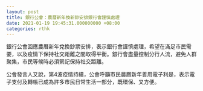 ```yaml
---
layout: post
title: 銀行公會：農曆新年換新鈔安排銀行會謹慎處理
date: 2021-01-19 19:45:31.000000000 +08:00
categories: rthk
---
```


銀行公會回應農曆新年兌換鈔票安排，表示銀行會謹慎處理，希望在滿足市民需要，以及疫情下保持社交距離之間取得平衡。銀行會盡量控制分行人流，避免人群聚集，市民等候時必須緊記保持社交距離。

公會發言人又說，第4波疫情持續，公會呼籲市民農曆新年善用電子利是，表示電子支付及轉帳已成為許多市民日常生活一部分，既環保、又方便。
